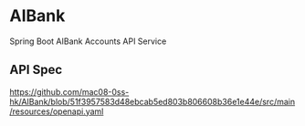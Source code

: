 # AIBank

Spring Boot AIBank Accounts API Service

## API Spec
https://github.com/mac08-0ss-hk/AIBank/blob/51f3957583d48ebcab5ed803b806608b36e1e44e/src/main/resources/openapi.yaml
